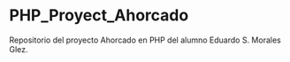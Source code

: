 # PHP_Proyect_Ahorcado
Repositorio del proyecto Ahorcado en PHP del alumno Eduardo S. Morales Glez.



